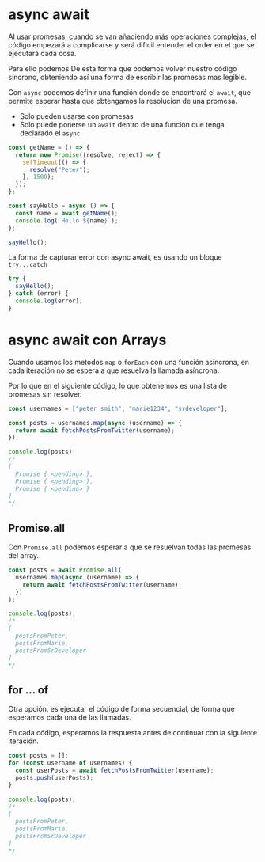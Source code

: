 # async await

Al usar promesas, cuando se van añadiendo más operaciones complejas, el código empezará a complicarse y será dificil entender el order en el que se ejecutará cada cosa.

Para ello podemos De esta forma que podemos volver nuestro código sincrono, obteniendo así una forma de escribir las promesas mas legible.

Con `async` podemos definir una función donde se encontrará el `await`, que permite esperar hasta que obtengamos la resolucion de una promesa.

- Solo pueden usarse con promesas
- Solo puede ponerse un `await` dentro de una función que tenga declarado el `async`

```js
const getName = () => {
  return new Promise((resolve, reject) => {
    setTimeout(() => {
      resolve("Peter");
    }, 1500);
  });
};

const sayHello = async () => {
  const name = await getName();
  console.log(`Hello ${name}`);
};

sayHello();
```

La forma de capturar error con async await, es usando un bloque `try...catch`

```js
try {
  sayHello();
} catch (error) {
  console.log(error);
}
```

# async await con Arrays

Cuando usamos los metodos `map` o `forEach` con una función asíncrona, en cada iteración no se espera a que resuelva la llamada asíncrona.

Por lo que en el siguiente código, lo que obtenemos es una lista de promesas sin resolver.

```js
const usernames = ["peter_smith", "marie1234", "srdeveloper"];

const posts = usernames.map(async (username) => {
  return await fetchPostsFromTwitter(username);
});

console.log(posts);
/*
[
  Promise { <pending> },
  Promise { <pending> },
  Promise { <pending> }
]
*/
```

## Promise.all

Con `Promise.all` podemos esperar a que se resuelvan todas las promesas del array.

```js
const posts = await Promise.all(
  usernames.map(async (username) => {
    return await fetchPostsFromTwitter(username);
  })
);

console.log(posts);
/*
[ 
  postsFromPeter,
  postsFromMarie,
  postsFromSrDeveloper
]
*/
```

## for ... of

Otra opción, es ejecutar el código de forma secuencial, de forma que esperamos cada una de las llamadas.

En cada código, esperamos la respuesta antes de continuar con la siguiente iteración.

```js
const posts = [];
for (const username of usernames) {
  const userPosts = await fetchPostsFromTwitter(username);
  posts.push(userPosts);
}

console.log(posts);
/*
[ 
  postsFromPeter,
  postsFromMarie,
  postsFromSrDeveloper
]
*/
```
